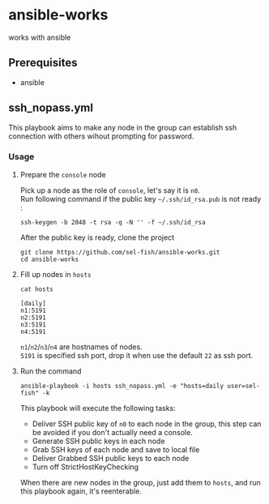 # ansible-works
works with ansible

## Prerequisites

- ansible

## ssh_nopass.yml

This playbook aims to make any node in the group can establish ssh connection with others wihout prompting for password.

### Usage



1. Prepare the `console` node

	Pick up a node as the role of `console`, let's say it is `n0`.  
	Run following command if the public key `~/.ssh/id_rsa.pub` is not ready :
	
	```
	ssh-keygen -b 2048 -t rsa -q -N '' -f ~/.ssh/id_rsa
	```
	
	After the public key is ready, clone the project
	
	```
	git clone https://github.com/sel-fish/ansible-works.git
	cd ansible-works
	```

2. Fill up nodes in `hosts`

	```
	cat hosts
	
	[daily]
	n1:5191
	n2:5191
	n3:5191
	n4:5191
	```

	`n1`/`n2`/`n3`/`n4` are hostnames of nodes.  
	`5191` is specified ssh port, drop it when use the default `22` as ssh port. 

3. Run the command

	```
	ansible-playbook -i hosts ssh_nopass.yml -e "hosts=daily user=sel-fish" -k
	```
	
	This playbook will execute the following tasks:
	- Deliver SSH public key of `n0` to each node in the group, this step can be avoided if you don't actually need a console.
	- Generate SSH public keys in each node
	- Grab SSH keys of each node and save to local file
	- Deliver Grabbed SSH public keys to each node
	- Turn off StrictHostKeyChecking
	
	When there are new nodes in the group, just add them to `hosts`, and run this playbook again, it's reenterable.



